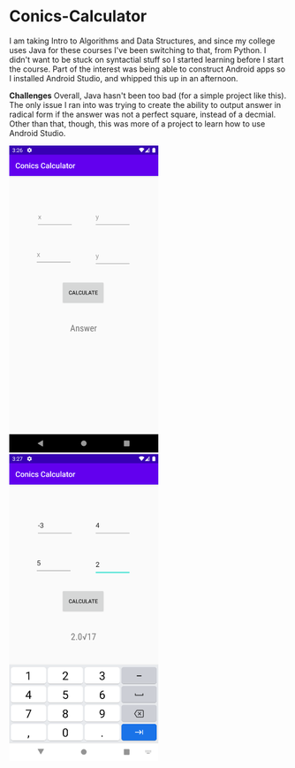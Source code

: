 # Conics-Calculator
I am taking Intro to Algorithms and Data Structures, and since my college uses Java for these courses I've been switching to that, from Python. I didn't want to be stuck on syntactial stuff so I started learning before I start the course. Part of the interest was being able to construct Android apps so I installed Android Studio, and whipped this up in an afternoon. 

**Challenges**
Overall, Java hasn't been too bad (for a simple project like this). The only issue I ran into was trying to create the ability to output answer in radical form if the answer was not a perfect square, instead of a decmial. Other than that, though, this was more of a project to learn how to use Android Studio.

<img src="https://github.com/dentifrag/Conics-Calculator/blob/master/Conics_Calc.png" width="270">
<img src="https://github.com/dentifrag/Conics-Calculator/blob/master/Conics_Answer.png" width="270">
